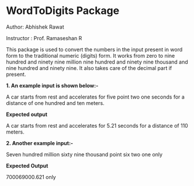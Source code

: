 # WordToDigits Package

Author: Abhishek Rawat

Instructor : Prof. Ramaseshan R

This package is used to convert the numbers in the input present in word form to the traditional numeric (digits) form. It works from zero to nine hundred and ninety nine million nine  hundred and ninety nine thousand and nine hundred and ninety nine. It also takes care of the decimal part if present.


**1. An example input is shown below:-**

A car starts from rest and accelerates for five point two one seconds for a distance of one hundred and ten meters.  

**Expected output**

A car starts from rest and accelerates for 5.21 seconds for a distance of 110 meters.


**2. Another example input:-**

Seven hundred million sixty nine thousand point six two one only

**Expected Output**

700069000.621 only 